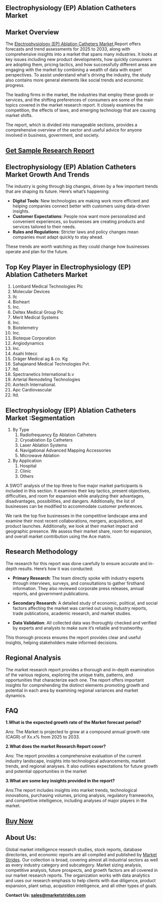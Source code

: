 <h2>Electrophysiology (EP) Ablation Catheters Market</h2>
<h2>Market Overview</h2>
<p>The <a href="https://marketstrides.com/report/electrophysiology-ep-ablation-catheters-market">Electrophysiology (EP) Ablation Catheters Market </a>Report offers forecasts and trend assessments for 2025 to 2033, along with comprehensive insights into a market that spans many industries. It looks at key issues including new product developments, how quickly consumers are adopting them, pricing tactics, and how successfully different areas are engaging with the market by combining a wealth of data with expert perspectives. To assist understand what's driving the industry, the study also contains more general elements like social trends and economic progress.</p>
<p>The leading firms in the market, the industries that employ these goods or services, and the shifting preferences of consumers are some of the main topics covered in the market research report. It closely examines the competition, the effects of laws, and emerging technology that are causing market shifts.</p>
<p>The report, which is divided into manageable sections, provides a comprehensive overview of the sector and useful advice for anyone involved in business, government, and society.</p>
<h2><strong><a href="https://marketstrides.com/request-sample/electrophysiology-ep-ablation-catheters-market">Get Sample Research Report</a></strong></h2>
<h2>Electrophysiology (EP) Ablation Catheters Market Growth And Trends</h2>
<p>The industry is going through big changes, driven by a few important trends that are shaping its future. Here&rsquo;s what&rsquo;s happening:</p>
<ul>
<li><strong>Digital Tools</strong>: New technologies are making work more efficient and helping companies connect better with customers using data-driven insights.</li>
<li><strong>Customer Expectations</strong>: People now want more personalized and convenient experiences, so businesses are creating products and services tailored to their needs.</li>
<li><strong>Rules and Regulations</strong>: Stricter laws and policy changes mean companies must adapt quickly to stay ahead.</li>
</ul>
<p>These trends are worth watching as they could change how businesses operate and plan for the future.</p>
<div>
<h2>Top Key Player in Electrophysiology (EP) Ablation Catheters Market</h2>
<ol>
<li>Lombard Medical Technologies Plc</li>
<li>Molecular Devices</li>
<li>llc</li>
<li>Bioheart</li>
<li>Inc.</li>
<li>Deltex Medical Group Plc</li>
<li>Merit Medical Systems</li>
<li>Inc.</li>
<li>Biotelemetry</li>
<li>Inc.</li>
<li>Bioteque Corporation</li>
<li>Angiodynamics</li>
<li>Inc.</li>
<li>Asahi Intecc</li>
<li>Dr&auml;ger Medical ag &amp; co. Kg</li>
<li>Sahajanand Medical Technologies Pvt.</li>
<li>ltd.</li>
<li>Spectranetics International b.v</li>
<li>Arterial Remodeling Technologies</li>
<li>Aortech International.</li>
<li>Apc Cardiovascular</li>
<li>ltd.</li>
</ol>
<h2>Electrophysiology (EP) Ablation Catheters Market :Segmentation</h2>
<ol>
<li>By Type
<ol>
<li>Radiofrequency Ep Ablation Catheters</li>
<li>Cryoablation Ep Catheters</li>
<li>Laser Ablation Systems</li>
<li>Navigational Advanced Mapping Accessories</li>
<li>Microwave Ablation</li>
</ol>
</li>
<li>By Application
<ol>
<li>Hospital</li>
<li>Clinic</li>
<li>Others</li>
</ol>
</li>
</ol>
<div>
<p>A SWOT analysis of the top three to five major market participants is included in this section. It examines their key tactics, present objectives, difficulties, and room for expansion while analyzing their advantages, disadvantages, possibilities, and dangers. Additionally, the list of businesses can be modified to accommodate customer preferences.</p>
<p>We rank the top five businesses in the competitive landscape area and examine their most recent collaborations, mergers, acquisitions, and product launches. Additionally, we look at their market impact and geographic presence. We assess their market share, room for expansion, and overall market contribution using the Ace matrix.</p>
</div>
<h2>Research Methodology</h2>
<p>The research for this report was done carefully to ensure accurate and in-depth results. Here&rsquo;s how it was conducted:</p>
<ul>
<li>
<p><strong>Primary Research</strong>: The team directly spoke with industry experts through interviews, surveys, and consultations to gather firsthand information. They also reviewed corporate press releases, annual reports, and government publications.</p>
</li>
<li>
<p><strong>Secondary Research</strong>: A detailed study of economic, political, and social factors affecting the market was carried out using industry reports, trade publications, academic research, and market studies.</p>
</li>
<li>
<p><strong>Data Validation</strong>: All collected data was thoroughly checked and verified by experts and analysts to make sure it&rsquo;s reliable and trustworthy.</p>
</li>
</ul>
<p>This thorough process ensures the report provides clear and useful insights, helping stakeholders make informed decisions.</p>
<h2>Regional Analysis</h2>
<p>The market research report provides a thorough and in-depth examination of the various regions, exploring the unique traits, patterns, and opportunities that characterize each one. The report offers important insights for comprehending the distinct elements promoting growth and potential in each area by examining regional variances and market dynamics.</p>
<h2>FAQ</h2>
<p><strong>1.What is the expected growth rate of the Market forecast period?</strong></p>
<p>Ans: The Market is projected to grow at a compound annual growth rate (CAGR) of Xx.x% from 2025 to 2033.</p>
<p><strong>2.What does the market Research Report cover?</strong></p>
<p>Ans: The report provides a comprehensive evaluation of the current industry landscape, insights into technological advancements, market trends, and regional analyses. It also outlines expectations for future growth and potential opportunities in the market</p>
<p><strong>3.What are some key insights provided in the report?</strong></p>
<p>Ans:The report includes insights into market trends, technological innovations, purchasing volumes, pricing analysis, regulatory frameworks, and competitive intelligence, including analyses of major players in the market.</p>
<h2><strong><a href="https://marketstrides.com/buyNow/electrophysiology-ep-ablation-catheters-market">Buy Now</a></strong></h2>
<h2>About Us:</h2>
<p>Global market intelligence research studies, stock reports, database directories, and economic reports are all compiled and published by <a href="https://marketstrides.com/">Market Strides</a>. Our collection is broad, covering almost all industrial sectors as well as every industry category and subcategory. Market sizing analysis, competitive analysis, future prospects, and growth factors are all covered in our market research reports. The organization works with data analytics and uses our research emphasis to help clients with due diligence, product expansion, plant setup, acquisition intelligence, and all other types of goals.</p>
<p><strong>Contact Us: <a href="mailto:sales@marketstrides.com">sales@marketstrides.com</a></strong></p>
</div>

